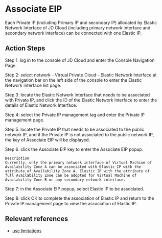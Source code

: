 # Associate EIP

Each Private IP (including Primary IP and secondary IP) allocated by Elastic Network Interface of JD Cloud (including primary network interface and secondary network interface) can be connected with one Elastic IP.

## Action Steps
Step 1: log in to the console of JD Cloud and enter the Console Navigation Page.

Step 2: select network - Virtual Private Cloud - Elastic Network Interface at the navigation bar on the left side of the console to enter the Elastic Network Interface list page.

Step 3: locate the Elastic Network Interface that needs to be associated with Private IP, and click the ID of the Elastic Network Interface to enter the details of Elastic Network Interface.

Step 4: select the Private IP management tag and enter the Private IP management page.

Step 5: locate the Private IP that needs to be associated to the public network IP, and if the Private IP is not associated to the public network IP, the key of Associate EIP will be displayed.

Step 6: click the Associate EIP key to enter the Associate EIP popup.

	Description
	Currently, only the primary network interface of Virtual Machine of Availability Zone A can be associated with Elastic IP with the attribute of Availability Zone A. Elastic IP with the attribute of full Availability Zone can be adopted for Virtual Machine of Availability Zone B or any secondary network interface.

Step 7: in the Associate EIP popup, select Elastic IP to be associated.

Step 8: click OK to complete the association of Elastic IP and return to the Private IP management page to view the association of Elastic IP.

## Relevant references

- [use limitations](../../Introduction/Restrictions.md)
